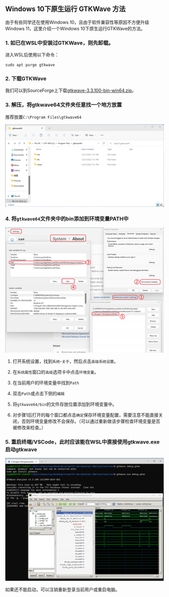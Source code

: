 ## Windows 10下原生运行 GTKWave 方法

由于有些同学还在使用Windows 10，且由于软件兼容性等原因不方便升级Windows 11，这里介绍一个Windows 10下原生运行GTKWave的方法。

### 1. 如已在WSL中安装过GTKWave，则先卸载。

进入WSL后使用以下命令：

```shell
sudo apt purge gtkwave
```

### 2. 下载GTKWave

我们可以到SourceForge上下载[gtkwave-3.3.100-bin-win64.zip](https://sourceforge.net/projects/gtkwave/files/gtkwave-3.3.100-bin-win64/gtkwave-3.3.100-bin-win64.zip/download)。


### 3. 解压，将gtkwave64文件夹任意找一个地方放置

推荐放置`C:\Program Files\gtkwave64`

![](../img/win-gtkw-1.png)

### 4. 将`gtkwave64`文件夹中的bin添加到环境变量PATH中

![](../img/win-gtkw-2.png)

1. 打开系统设置，找到`系统`-`关于`，然后点击`高级系统设置`。

2. 在`系统属性`窗口的`高级`选项卡中点击`环境变量`。

3. 在当前用户的环境变量中找到`Path`

4. 双击`Path`或点击下侧的`编辑`

5. 将`gtkwave64/bin`的文件存放位置添加到环境变量中。

6. 对步骤1后打开的每个窗口都点击`确定`保存环境变量配置，需要注意不能直接关闭，否则环境变量修改不会保存。（可以通过重新做该步骤检查环境变量是否被修改来检查。）

### 5. 重启终端/VSCode，此时应该能在WSL中直接使用gtkwave.exe启动gtkwave

![](../img/win-gtkw-3.png)

如果还不能启动，可以注销重新登录当前用户或重启电脑。